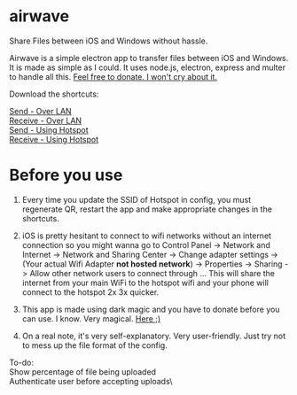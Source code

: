 # airwave
Share Files between iOS and Windows without hassle.

Airwave is a simple electron app to transfer files between iOS and Windows. It is made as simple as I could. It uses node.js, electron, express and multer to handle all this.
[Feel free to donate. I won't cry about it.](https://paypal.me/thurasw)

Download the shortcuts:  


[Send - Over LAN](https://www.icloud.com/shortcuts/e6eba5b155d14377a5382f029d0ad1c1)  
[Receive - Over LAN](https://www.icloud.com/shortcuts/9fda4fe76267411da227c6c711256abf)  
[Send - Using Hotspot](https://www.icloud.com/shortcuts/8503fa691f2f4affbb67e2f705462e87)  
[Receive - Using Hotspot](https://www.icloud.com/shortcuts/35c2c52d681d41c596f5448b1bc1598c)  

# Before you use

1. Every time you update the SSID of Hotspot in config, you must regenerate QR, restart the app and make appropriate changes in the shortcuts.

2. iOS is pretty hesitant to connect to wifi networks without an internet connection so you might wanna go to Control Panel -> Network and Internet -> Network and Sharing Center -> Change adapter settings -> (Your actual Wifi Adapter **not hosted network**) -> Properties -> Sharing -> Allow other network users to connect through ...
This will share the internet from your main WiFi to the hotspot wifi and your phone will connect to the hotspot 2x 3x quicker.

3. This app is made using dark magic and you have to donate before you can use. I know. Very magical. [Here ;)](https://paypal.me/thurasw)

3. On a real note, it's very self-explanatory. Very user-friendly. Just try not to mess up the file format of the config.

To-do:\
Show percentage of file being uploaded\
Authenticate user before accepting uploads\
